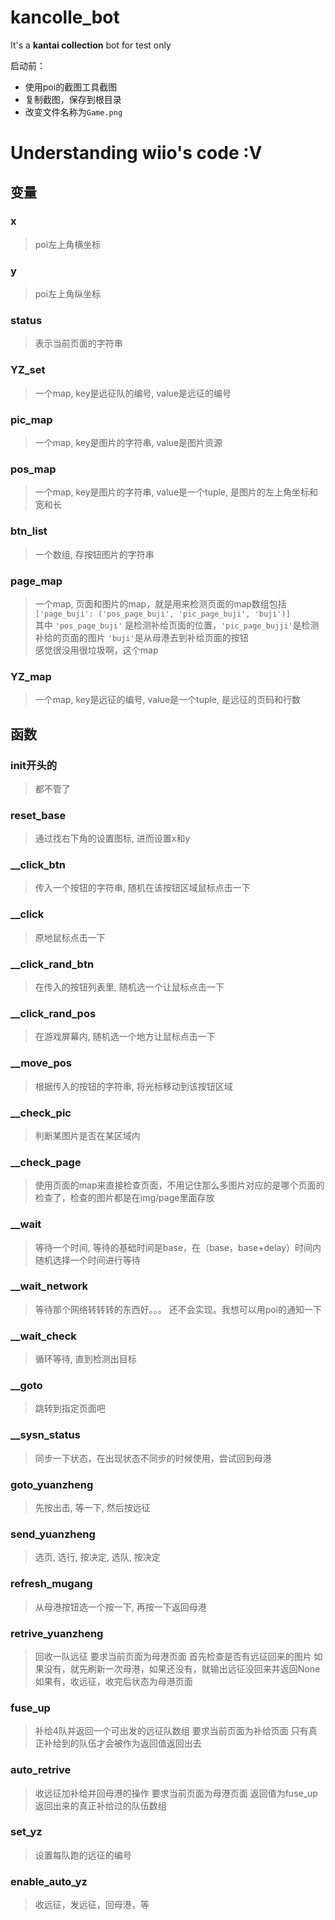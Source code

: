 # kancolle_bot

It's a **kantai collection** bot
for test only

启动前：  
+ 使用poi的截图工具截图
+ 复制截图，保存到根目录
+ 改变文件名称为`Game.png`

# Understanding wiio's code :V

## 变量

### x
> poi左上角横坐标
### y
> poi左上角纵坐标
### status
> 表示当前页面的字符串
### YZ_set
> 一个map, key是远征队的编号, value是远征的编号
### pic_map
> 一个map, key是图片的字符串, value是图片资源
### pos_map
> 一个map, key是图片的字符串, value是一个tuple, 是图片的左上角坐标和宽和长
### btn_list
> 一个数组, 存按钮图片的字符串
### page_map
> 一个map, 页面和图片的map，就是用来检测页面的map数组包括  
> `['page_buji': ('pos_page_buji', 'pic_page_buji', 'buji')]`  
> 其中 `'pos_page_buji'` 是检测补给页面的位置，`'pic_page_bujji'`是检测补给的页面的图片 `'buji'`是从母港去到补给页面的按钮  
> 感觉很没用很垃圾啊，这个map
### YZ_map
> 一个map, key是远征的编号, value是一个tuple, 是远征的页码和行数

## 函数

### init开头的
> 都不管了

### reset_base
> 通过找右下角的设置图标, 进而设置x和y
### __click_btn
> 传入一个按钮的字符串, 随机在该按钮区域鼠标点击一下
### __click
> 原地鼠标点击一下
### __click_rand_btn
> 在传入的按钮列表里, 随机选一个让鼠标点击一下
### __click_rand_pos
> 在游戏屏幕内, 随机选一个地方让鼠标点击一下
### __move_pos
> 根据传入的按钮的字符串, 将光标移动到该按钮区域
### __check_pic
> 判断某图片是否在某区域内
### __check_page
> 使用页面的map来直接检查页面，不用记住那么多图片对应的是哪个页面的检查了，检查的图片都是在img/page里面存放
### __wait
> 等待一个时间, 等待的基础时间是base，在（base，base+delay）时间内随机选择一个时间进行等待
### __wait_network
> 等待那个网络转转转的东西好。。。 还不会实现。我想可以用poi的通知一下
### __wait_check
> 循环等待, 直到检测出目标
### __goto
> 跳转到指定页面吧
### __sysn_status
> 同步一下状态，在出现状态不同步的时候使用，尝试回到母港
### goto_yuanzheng
> 先按出击, 等一下, 然后按远征
### send_yuanzheng
> 选页, 选行, 按决定, 选队, 按决定
### refresh_mugang
> 从母港按钮选一个按一下, 再按一下返回母港
### retrive_yuanzheng
> 回收一队远征
> 要求当前页面为母港页面
> 首先检查是否有远征回来的图片
> 如果没有，就先刷新一次母港，如果还没有，就输出远征没回来并返回None
> 如果有，收远征，收完后状态为母港页面
### fuse_up
> 补给4队并返回一个可出发的远征队数组
> 要求当前页面为补给页面
> 只有真正补给到的队伍才会被作为返回值返回出去
### auto_retrive
> 收远征加补给并回母港的操作
> 要求当前页面为母港页面
> 返回值为fuse_up返回出来的真正补给过的队伍数组
### set_yz
> 设置每队跑的远征的编号
### enable_auto_yz
> 收远征，发远征，回母港，等